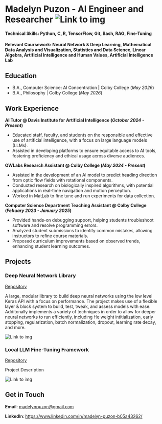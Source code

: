 # Madelyn Puzon - AI Engineer and Researcher ![Link to img](/path/to/img.jpg)

#### **Technical Skills**: Python, C, R, TensorFlow, Git, Bash, RAG, Fine-Tuning
#### **Relevant Coursework**: Neural Network & Deep Learning, Mathematical Data Analysis and Visualization, Statistics and Data Science, Linear Algebra, Artificial Intelligence and Human Values, Artificial Intelligence Lab

## Education	 			        		
- B.A., Computer Science: AI Concentration | Colby College (_May 2026_)
- B.A., Philosophy | Colby College (_May 2026_)

## Work Experience
**AI Tutor @ Davis Institute for Artificial Intelligence (_October 2024 - Present_)**
- Educated staff, faculty, and students on the responsible and effective use of artificial intelligence, with a focus on large language models (LLMs). 
- Assisted in developing platforms to ensure equitable access to AI tools, fostering proficiency and ethical usage across diverse audiences.

**OWLabs Research Assistant @ Colby College (_May 2024 - Present_)**
- Assisted in the development of an AI model to predict heading direction from optic flow fields with rotational components.
- Conducted research on biologically inspired algorithms, with potential applications in real-time navigation and motion perception.
- Worked in MatLab to fine tune and run experiments for data collection.

**Computer Science Department Teaching Assistant @ Colby College (_Febuary 2023 - January 2025_)** 
- Provided hands-on debugging support, helping students troubleshoot software and resolve programming errors.
- Analyzed student submissions to identify common mistakes, allowing instructors to refine course materials.
- Proposed curriculum improvements based on observed trends, enhancing student learning outcomes.

## Projects
### Deep Neural Network Library
[Repository](https://github.com/mkPuzon/Portfolio)

A large, modular library to build deep neural networks using the low level Keras API with a focus on performance. The project makes use of a flexible layer & block system to build, test, tweak, and assess models with ease. Additonally implements a variety of techniques in order to allow for deeper neural networks to run efficiently, including He weight intitialization, early stopping, regularization, batch normalization, dropout, learning rate decay, and more.

![Link to img](/path/to/img.jpg)

### Local LLM Fine-Tuning Framework
[Repository](https://github.com/mkPuzon/Portfolio)

Project Description

![Link to img](/path/to/img.jpg)

## Get in Touch
**Email**: madelynpuzon@gmail.com

**LinkedIn**: https://www.linkedin.com/in/madelyn-puzon-b05a43262/
